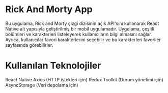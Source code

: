 # Rick And Morty App

Bu uygulama, Rick and Morty çizgi dizisinin açık API'sını kullanarak React Native alt yapısıyla geliştirilmiş bir mobil uygulamadır. Uygulama, çeşitli bölümleri ve karakterleri listeleyerek kullanıcıların bilgi almasını sağlar. Ayrıca, kullanıcılar favori karakterlerini seçebilir ve bu karakterleri favoriler sayfasında görebilirler.

# Kullanılan Teknolojiler
React Native
Axios (HTTP istekleri için)
Redux Toolkit (Durum yönetimi için)
AsyncStorage (Veri depolama için)
